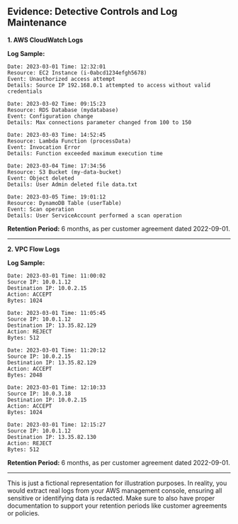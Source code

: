 
## **Evidence: Detective Controls and Log Maintenance**

**1. AWS CloudWatch Logs**

**Log Sample:**

```
Date: 2023-03-01 Time: 12:32:01
Resource: EC2 Instance (i-0abcd1234efgh5678)
Event: Unauthorized access attempt
Details: Source IP 192.168.0.1 attempted to access without valid credentials

Date: 2023-03-02 Time: 09:15:23
Resource: RDS Database (mydatabase)
Event: Configuration change
Details: Max connections parameter changed from 100 to 150

Date: 2023-03-03 Time: 14:52:45
Resource: Lambda Function (processData)
Event: Invocation Error
Details: Function exceeded maximum execution time

Date: 2023-03-04 Time: 17:34:56
Resource: S3 Bucket (my-data-bucket)
Event: Object deleted
Details: User Admin deleted file data.txt

Date: 2023-03-05 Time: 19:01:12
Resource: DynamoDB Table (userTable)
Event: Scan operation
Details: User ServiceAccount performed a scan operation
```

**Retention Period:** 6 months, as per customer agreement dated 2022-09-01.

---

**2. VPC Flow Logs**

**Log Sample:**

```
Date: 2023-03-01 Time: 11:00:02
Source IP: 10.0.1.12
Destination IP: 10.0.2.15
Action: ACCEPT
Bytes: 1024

Date: 2023-03-01 Time: 11:05:45
Source IP: 10.0.1.12
Destination IP: 13.35.82.129
Action: REJECT
Bytes: 512

Date: 2023-03-01 Time: 11:20:12
Source IP: 10.0.2.15
Destination IP: 13.35.82.129
Action: ACCEPT
Bytes: 2048

Date: 2023-03-01 Time: 12:10:33
Source IP: 10.0.3.18
Destination IP: 10.0.2.15
Action: ACCEPT
Bytes: 1024

Date: 2023-03-01 Time: 12:15:27
Source IP: 10.0.1.12
Destination IP: 13.35.82.130
Action: REJECT
Bytes: 512
```

**Retention Period:** 6 months, as per customer agreement dated 2022-09-01.

---

This is just a fictional representation for illustration purposes. In reality, you would extract real logs from your AWS management console, ensuring all sensitive or identifying data is redacted. Make sure to also have proper documentation to support your retention periods like customer agreements or policies.